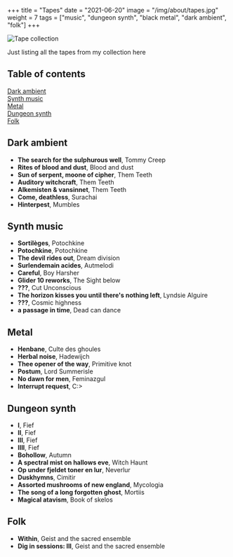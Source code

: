 +++
title = "Tapes"
date = "2021-06-20"
image = "/img/about/tapes.jpg"
weight = 7
tags = ["music", "dungeon synth", "black metal", "dark ambient", "folk"]
+++

![Tape collection](/img/about/tapes.jpg)

Just listing all the tapes from my collection here

## Table of contents

<div class="table-of-contents">

[Dark ambient](#dark-ambient)  
[Synth music](#synth-music)  
[Metal](#metal)  
[Dungeon synth](#dungeon-synth)  
[Folk](#folk)

</div>

## Dark ambient

- **The search for the sulphurous well**, Tommy Creep
- **Rites of blood and dust**, Blood and dust
- **Sun of serpent, moone of cipher**, Them Teeth
- **Auditory witchcraft**, Them Teeth
- **Alkemisten & vansinnet**, Them Teeth
- **Come, deathless**, Surachai
- **Hinterpest**, Mumbles

## Synth music

- **Sortilèges**, Potochkine
- **Potochkine**, Potochkine
- **The devil rides out**, Dream division
- **Surlendemain acides**, Autmelodi
- **Careful**, Boy Harsher
- **Glider 10 reworks**, The Sight below
- **???**, Cut Unconscious
- **The horizon kisses you until there's nothing left**, Lyndsie Alguire
- **???**, Cosmic highness
- **a passage in time**, Dead can dance

## Metal

- **Henbane**, Culte des ghoules
- **Herbal noise**, Hadewijch
- **Thee opener of the way**, Primitive knot
- **Postum**, Lord Summerisle
- **No dawn for men**, Feminazgul
- **Interrupt request**, C:\>

## Dungeon synth

- **I**, Fief
- **II**, Fief
- **III**, Fief
- **IIII**, Fief
- **Bohollow**, Autumn
- **A spectral mist on hallows eve**, Witch Haunt
- **Op under fjeldet toner en lur**, Neverlur
- **Duskhymns**, Cimitir
- **Assorted mushrooms of new england**, Mycologia
- **The song of a long forgotten ghost**, Mortiis
- **Magical atavism**, Book of skelos

## Folk

- **Within**, Geist and the sacred ensemble
- **Dig in sessions: III**, Geist and the sacred ensemble
